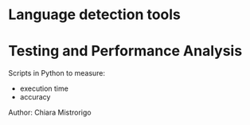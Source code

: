 # Language detection tools
# Testing and Performance Analysis

Scripts in Python to measure:
- execution time
- accuracy

Author: Chiara Mistrorigo
